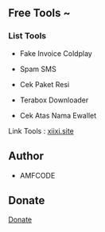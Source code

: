 ## Free Tools ~

### List Tools

- Fake Invoice Coldplay
+ Spam SMS
* Cek Paket Resi
- Terabox Downloader
+ Cek Atas Nama Ewallet


Link Tools : [xiixi.site](https://xiixi.site)

## Author
- AMFCODE

## Donate

[Donate](https://xiixi.site/donate.php)
